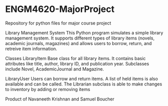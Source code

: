 # ENGM4620-MajorProject
Repository for python files for major course project

Library Management System
This Python program simulates a simple library management system. It supports different types of library items (novels, academic journals, magazines) and allows users to borrow, return, and retreive item information.

Classes
LibraryItem
Base class for all library items. It contains basic attributes like title, author, library ID, and publication year. Subclasses include Novel, AcademicJournal and Magazine.

LibraryUser
Users can borrow and return items. A list of held items is also available and can be called. The Librarian subclass is able to make changes to inventory by adding or removing items

Product of Navaneeth Krishnan and Samuel Boucher
